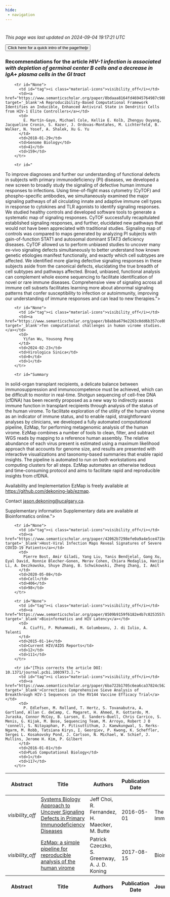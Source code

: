 ```yaml
---
hide:
 - navigation
---
```

<!DOCTYPE html>
#
<html lang="en">
<head>
  <meta charset="utf-8">
</head>

<body>
  <p>
  <i class="footer">This page was last updated on 2024-09-04 19:17:21 UTC</i>
  </p>
  
  <div class="note info" onclick="startIntro()">
    <p>
      <button type="button" class="buttons">
        <div style="display: flex; align-items: center;">
        Click here for a quick intro of the page! <i class="material-icons">help</i>
        </div>
      </button>
    </p>
  </div>

  <p>
  <h3 data-intro='Recommendations for the article'>
    Recommendations for the article <i>HIV-1 infection is associated with depletion of germinal center B cells and a decrease in IgA+ plasma cells in the GI tract</i>
  </h3>
  <table id="table1" class="display wrap" style="width:100%">
  <thead>
    <tr>
        <th data-intro='Click to view the abstract (if available)'>Abstract</th>
        <th>Title</th>
        <th>Authors</th>
        <th>Publication Date</th>
        <th>Journal/ Conference</th>
        <th>Citation count</th>
        <th data-intro='Highest h-index among the authors'>Highest h-index</th>
    </tr>
  </thead>
  <tbody>
    
        <tr id="None">
          <td id="tag"><i class="material-icons">visibility_off</i></td>
          <td><a href="https://www.semanticscholar.org/paper/8bdaaa8164fd46945764987c98bec307fda098c2" target='_blank'>A Reproducibility-Based Computational Framework Identifies an Inducible, Enhanced Antiviral State in Dendritic Cells from HIV-1 Elite Controllers</a></td>
          <td>
            E. Martín-Gayo, Michael Cole, Kellie E. Kolb, Zhengyu Ouyang, Jacqueline Cronin, S. Kazer, J. Ordovas-Montañes, M. Lichterfeld, B. Walker, N. Yosef, A. Shalek, Xu G. Yu
          </td>
          <td>2018-01-29</td>
          <td>Genome Biology</td>
          <td>41</td>
          <td>159</td>
        </tr>
    
        <tr id="
 To improve diagnoses and further our understanding of functional defects in subjects with primary immunodeficiency (PI) diseases, we developed a new screen to broadly study the signaling of defective human immune responses to infections. Using time-of-flight mass cytometry (CyTOF) and phospho-specific antibodies, we simultaneously examined the major signaling pathways of all circulating innate and adaptive immune cell types in response to cytokines and TLR agonists to identify signaling responses. We studied healthy controls and developed software tools to generate a systematic map of signaling responses. CyTOF successfully recapitulated established signaling responses, and further, elucidated new pathways that would not have been appreciated with traditional studies. Signaling map of controls was compared to maps generated by analyzing PI subjects with gain-of-function STAT1 and autosomal dominant STAT3 deficiency diseases. CyTOF allowed us to perform unbiased studies to uncover many ex-vivo signaling defects simultaneously to better understand how known genetic etiologies manifest functionally, and exactly which cell subtypes are affected. We identified more glaring defective signaling responses in these subjects aside from the canonical defects, elucidating the true breadth of cell subtypes and pathways affected. Broad, unbiased, functional analysis can complement whole exome sequencing to facilitate identification of novel or rare immune diseases. Comprehensive view of signaling across all immune cell subsets facilitates learning more about abnormal signaling patterns that confer susceptibility to infection or autoimmunity, improving our understanding of immune responses and can lead to new therapies.">
          <td id="tag"><i class="material-icons">visibility_off</i></td>
          <td><a href="https://www.semanticscholar.org/paper/2823684aa13e4e2575d6d1da7cd6194c358c3ce5" target='_blank'>Systems Biology Approach to Uncover Signaling Defects in Primary Immunodeficiency Diseases</a></td>
          <td>
            Jeff Choi, R. Fernandez, H. Maecker, M. Butte
          </td>
          <td>2016-05-01</td>
          <td>The Journal of Immunology</td>
          <td>2</td>
          <td>76</td>
        </tr>
    
        <tr id="None">
          <td id="tag"><i class="material-icons">visibility_off</i></td>
          <td><a href="https://www.semanticscholar.org/paper/b8abba679e2263c0dd6b357ce0b9b74a569cd8b2" target='_blank'>Ten computational challenges in human virome studies.</a></td>
          <td>
            Yifan Wu, Yousong Peng
          </td>
          <td>2024-02-23</td>
          <td>Virologica Sinica</td>
          <td>0</td>
          <td>1</td>
        </tr>
    
        <tr id="Summary
In solid-organ transplant recipients, a delicate balance between immunosuppression and immunocompetence must be achieved, which can be difficult to monitor in real-time. Shotgun sequencing of cell-free DNA (cfDNA) has been recently proposed as a new way to indirectly assess immune function in transplant recipients through analysis of the status of the human virome. To facilitate exploration of the utility of the human virome as an indicator of immune status, and to enable rapid, straightforward analyses by clinicians, we developed a fully automated computational pipeline, EzMap, for performing metagenomic analysis of the human virome. EzMap combines a number of tools to clean, filter, and subtract WGS reads by mapping to a reference human assembly. The relative abundance of each virus present is estimated using a maximum likelihood approach that accounts for genome size, and results are presented with interactive visualizations and taxonomy-based summaries that enable rapid insights. The pipeline is automated to run on both workstations and computing clusters for all steps. EzMap automates an otherwise tedious and time-consuming protocol and aims to facilitate rapid and reproducible insights from cfDNA.


Availability and Implementation
EzMap is freely available at https://github.com/dekoning-lab/ezmap.


Contact
jason.dekoning@ucalgary.ca.


Supplementary information
Supplementary data are available at Bioinformatics online.">
          <td id="tag"><i class="material-icons">visibility_off</i></td>
          <td><a href="https://www.semanticscholar.org/paper/40cda26283ec1d50b9245ff29644d68027d6f25d" target='_blank'>EzMap: a simple pipeline for reproducible analysis of the human virome</a></td>
          <td>
            Patrick Czeczko, S. Greenway, A. J. D. Koning
          </td>
          <td>2017-08-15</td>
          <td>Bioinformatics</td>
          <td>6</td>
          <td>28</td>
        </tr>
    
        <tr id="None">
          <td id="tag"><i class="material-icons">visibility_off</i></td>
          <td><a href="https://www.semanticscholar.org/paper/42062b7298efe0a9a4e5ce471bd6c8d7131d6cda" target='_blank'>Host-Viral Infection Maps Reveal Signatures of Severe COVID-19 Patients</a></td>
          <td>
            Pierre Bost, Amir Giladi, Yang Liu, Yanis Bendjelal, Gang Xu, Eyal David, Ronnie Blecher-Gonen, Merav Cohen, Chiara Medaglia, Hanjie Li, A. Deczkowska, Shuye Zhang, B. Schwikowski, Zheng Zhang, I. Amit
          </td>
          <td>2020-05-08</td>
          <td>Cell</td>
          <td>406</td>
          <td>98</td>
        </tr>
    
        <tr id="None">
          <td id="tag"><i class="material-icons">visibility_off</i></td>
          <td><a href="https://www.semanticscholar.org/paper/8509b9159f6182e4b7c0253557a1a11eb56de119" target='_blank'>Bioinformatics and HIV Latency</a></td>
          <td>
            A. Ciuffi, P. Mohammadi, M. Golumbeanu, J. di Iulio, A. Telenti
          </td>
          <td>2015-01-14</td>
          <td>Current HIV/AIDS Reports</td>
          <td>12</td>
          <td>111</td>
        </tr>
    
        <tr id="[This corrects the article DOI: 10.1371/journal.pcbi.1003973.].">
          <td id="tag"><i class="material-icons">visibility_off</i></td>
          <td><a href="https://www.semanticscholar.org/paper/6ba722b1705c6ea6ca37824c562081c67623fb36" target='_blank'>Correction: Comprehensive Sieve Analysis of Breakthrough HIV-1 Sequences in the RV144 Vaccine Efficacy Trial</a></td>
          <td>
            P. Edlefsen, M. Rolland, T. Hertz, S. Tovanabutra, A. Gartland, Allan C. deCamp, C. Magaret, H. Ahmed, R. Gottardo, M. Juraska, Connor McCoy, B. Larsen, E. Sanders-Buell, Chris Carrico, S. Menis, G. Kijak, M. Bose, Sequencing Team, M. Arroyo, Robert J O 'connell, S. Nitayaphan, P. Pitisuttithum, J. Kaewkungwal, S. Rerks-Ngarm, M. Robb, Tatsiana Kirys, I. Georgiev, P. Kwong, K. Scheffler, Sergei L. Kosakovsky Pond, J. Carlson, N. Michael, W. Schief, J. Mullins, Jerome H. Kim, P. Gilbert
          </td>
          <td>2016-01-01</td>
          <td>PLoS Computational Biology</td>
          <td>1</td>
          <td>117</td>
        </tr>
    
  </tbody>
  <tfoot>
    <tr>
        <th>Abstract</th>
        <th>Title</th>
        <th>Authors</th>
        <th>Publication Date</th>
        <th>Journal/Conference</th>
        <th>Citation count</th>
        <th>Highest h-index</th>
    </tr>
  </tfoot>
  </table>
  </p>

</body>

<script>
var dataTableOptions = {
        initComplete: function () {
        this.api()
            .columns()
            .every(function () {
                let column = this;
 
                // Create select element
                let select = document.createElement('select');
                select.add(new Option(''));
                column.footer().replaceChildren(select);
 
                // Apply listener for user change in value
                select.addEventListener('change', function () {
                    column
                        .search(select.value, {exact: true})
                        .draw();
                });

                // keep the width of the select element same as the column
                select.style.width = '100%';
 
                // Add list of options
                column
                    .data()
                    .unique()
                    .sort()
                    .each(function (d, j) {
                        select.add(new Option(d));
                    });
            });
    },
    scrollX: false,
    scrollCollapse: true,
    paging: true,
    fixedColumns: true,
    columnDefs: [
        {"className": "dt-center", "targets": "_all"},
        // set width for both columns 0 and 1 as 25%
        { width: '5%', targets: 0 },
        { width: '25%', targets: 1 },
        { width: '20%', targets: 2 },
        { width: '10%', targets: 3 },
        { width: '20%', targets: 4 }

      ],
    pageLength: 10,
    layout: {
        topStart: {
            buttons: ['copy', 'csv', 'excel', 'pdf', 'print']
        }
    }
  }
  new DataTable('#table1', dataTableOptions);
  
  var table = $('#table1').DataTable();
  $('#table1 tbody').on('click', 'td:first-child', function () {
    var tr = $(this).closest('tr');
    var row = table.row( tr );

    var rowId = tr.attr('id');
    // alert(rowId);

    if (row.child.isShown()) {
      // This row is already open - close it.
      row.child.hide();
      tr.removeClass('shown');
      tr.find('td:first-child').html('<i class="material-icons">visibility_off</i>');
    } else {
      // Open row.
      // row.child('foo').show();
      var content = '<div class="child-row-content"><strong>Abstract:</strong> ' + rowId + '</div>';
      row.child(content).show();
      tr.addClass('shown');
      tr.find('td:first-child').html('<i class="material-icons">visibility</i>');
    }
  });
</script>
<style>
  .child-row-content {
    text-align: justify;
    text-justify: inter-word;
    word-wrap: break-word; /* Ensure long words are broken */
    white-space: normal; /* Ensure text wraps to the next line */
    max-width: 100%; /* Ensure content does not exceed the table width */
    padding: 10px; /* Optional: add some padding for better readability */
    /* font size */
    font-size: small;
  }
</style>
</html>